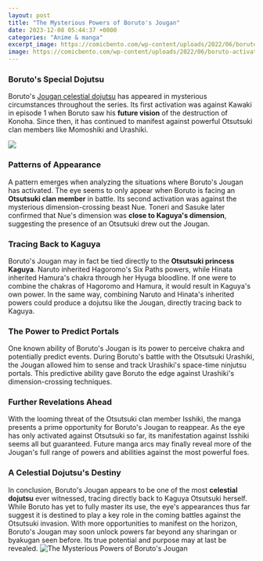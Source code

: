 ```yaml
---
layout: post
title: "The Mysterious Powers of Boruto's Jougan"
date: 2023-12-08 05:44:37 +0000
categories: "Anime & manga"
excerpt_image: https://comicbento.com/wp-content/uploads/2022/06/boruto-activates-jougans-power.jpg
image: https://comicbento.com/wp-content/uploads/2022/06/boruto-activates-jougans-power.jpg
---
```


### Boruto's Special Dojutsu
Boruto's [Jougan celestial dojutsu](https://store.fi.io.vn/los-angeles-best-mom-best-mom-mothers-day-los-angeles-city645-t-shirt) has appeared in mysterious circumstances throughout the series. Its first activation was against Kawaki in episode 1 when Boruto saw his **future vision** of the destruction of Konoha. Since then, it has continued to manifest against powerful Otsutsuki clan members like Momoshiki and Urashiki.

![](https://i.pinimg.com/1200x/5e/f0/fc/5ef0fcc09c8670d6921dd6aa63fc87d8.jpg)
### Patterns of Appearance  
A pattern emerges when analyzing the situations where Boruto's Jougan has activated. The eye seems to only appear when Boruto is facing an **Otsutsuki clan member** in battle. Its second activation was against the mysterious dimension-crossing beast Nue. Toneri and Sasuke later confirmed that Nue's dimension was **close to Kaguya's dimension**, suggesting the presence of an Otsutsuki drew out the Jougan.  
### Tracing Back to Kaguya
Boruto's Jougan may in fact be tied directly to the **Otsutsuki princess Kaguya**. Naruto inherited Hagoromo's Six Paths powers, while Hinata inherited Hamura's chakra through her Hyuga bloodline. If one were to combine the chakras of Hagoromo and Hamura, it would result in Kaguya's own power. In the same way, combining Naruto and Hinata's inherited powers could produce a dojutsu like the Jougan, directly tracing back to Kaguya.
### The Power to Predict Portals   
One known ability of Boruto's Jougan is its power to perceive chakra and potentially predict events. During Boruto's battle with the Otsutsuki Urashiki, the Jougan allowed him to sense and track Urashiki's space-time ninjutsu portals. This predictive ability gave Boruto the edge against Urashiki's dimension-crossing techniques.
### Further Revelations Ahead
With the looming threat of the Otsutsuki clan member Isshiki, the manga presents a prime opportunity for Boruto's Jougan to reappear. As the eye has only activated against Otsutsuki so far, its manifestation against Isshiki seems all but guaranteed. Future manga arcs may finally reveal more of the Jougan's full range of powers and abilities against the most powerful foes.
### A Celestial Dojutsu's Destiny  
In conclusion, Boruto's Jougan appears to be one of the most **celestial dojutsu** ever witnessed, tracing directly back to Kaguya Otsutsuki herself. While Boruto has yet to fully master its use, the eye's appearances thus far suggest it is destined to play a key role in the coming battles against the Otsutsuki invasion. With more opportunities to manifest on the horizon, Boruto's Jougan may soon unlock powers far beyond any sharingan or byakugan seen before. Its true potential and purpose may at last be revealed.
![The Mysterious Powers of Boruto's Jougan](https://comicbento.com/wp-content/uploads/2022/06/boruto-activates-jougans-power.jpg)